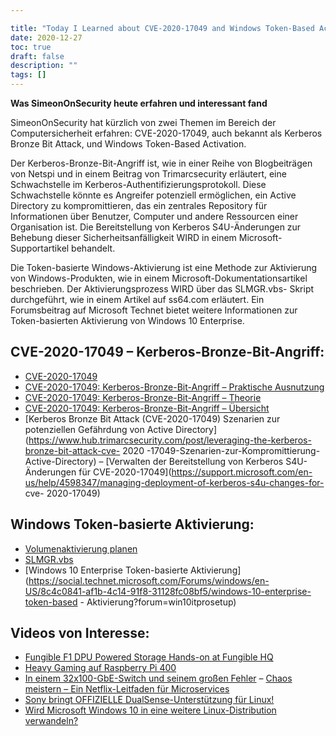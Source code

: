 ```yaml
---

title: "Today I Learned about CVE-2020-17049 and Windows Token-Based Activation"
date: 2020-12-27
toc: true
draft: false
description: ""
tags: []
---
```


 **Was SimeonOnSecurity heute erfahren und interessant fand**  SimeonOnSecurity hat kürzlich von zwei Themen im Bereich der Computersicherheit erfahren: CVE-2020-17049, auch bekannt als Kerberos Bronze Bit Attack, und Windows Token-Based Activation.  Der Kerberos-Bronze-Bit-Angriff ist, wie in einer Reihe von Blogbeiträgen von Netspi und in einem Beitrag von Trimarcsecurity erläutert, eine Schwachstelle im Kerberos-Authentifizierungsprotokoll. Diese Schwachstelle könnte es Angreifer potenziell ermöglichen, ein Active Directory zu kompromittieren, das ein zentrales Repository für Informationen über Benutzer, Computer und andere Ressourcen einer Organisation ist. Die Bereitstellung von Kerberos S4U-Änderungen zur Behebung dieser Sicherheitsanfälligkeit WIRD in einem Microsoft-Supportartikel behandelt.  Die Token-basierte Windows-Aktivierung ist eine Methode zur Aktivierung von Windows-Produkten, wie in einem Microsoft-Dokumentationsartikel beschrieben. Der Aktivierungsprozess WIRD über das SLMGR.vbs- Skript durchgeführt, wie in einem Artikel auf ss64.com erläutert. Ein Forumsbeitrag auf Microsoft Technet bietet weitere Informationen zur Token-basierten Aktivierung von Windows 10 Enterprise.  ## CVE-2020-17049 – Kerberos-Bronze-Bit-Angriff: - [CVE-2020-17049](https://cve.mitre.org/cgi-bin/cvename.cgi?name=CVE-2020-17049) - [CVE-2020-17049: Kerberos-Bronze-Bit-Angriff – Praktische Ausnutzung](https://blog.netspi.com/cve-2020-17049-kerberos-bronze-bit-attack/) - [CVE-2020-17049: Kerberos-Bronze-Bit-Angriff – Theorie](https://blog.netspi.com/cve-2020-17049-kerberos-bronze-bit-theory/) - [CVE-2020-17049: Kerberos-Bronze-Bit-Angriff – Übersicht](https://blog.netspi.com/cve-2020-17049-kerberos-bronze-bit-overview/) - [Kerberos Bronze Bit Attack (CVE-2020-17049) Szenarien zur potenziellen Gefährdung von Active Directory] (https://www.hub.trimarcsecurity.com/post/leveraging-the-kerberos-bronze-bit-attack-cve- 2020 -17049-Szenarien-zur-Kompromittierung-Active-Directory) – [Verwalten der Bereitstellung von Kerberos S4U-Änderungen für CVE-2020-17049](https://support.microsoft.com/en-us/help/4598347/managing-deployment-of-kerberos-s4u-changes-for- cve- 2020-17049)  ## Windows Token-basierte Aktivierung: - [Volumenaktivierung planen](https://docs.microsoft.com/en-us/windows/deployment/volume-activation/plan-for-volume-activation-client) - [SLMGR.vbs](https://ss64.com/nt/slmgr.html) - [Windows 10 Enterprise Token-basierte Aktivierung] (https://social.technet.microsoft.com/Forums/windows/en-US/8c4c0841-af1b-4c14-91f8-31128fc08bf5/windows-10-enterprise-token-based - Aktivierung?forum=win10itprosetup)  ## Videos von Interesse: - [Fungible F1 DPU Powered Storage Hands-on at Fungible HQ](https://www.youtube.com/watch?v=NjhTTMNGBBw&t) - [Heavy Gaming auf Raspberry Pi 400](https://www.youtube.com/watch?v=Ag53sdLXsFk) - [In einem 32x100-GbE-Switch und seinem großen Fehler](https://www.youtube.com/watch?v=fkc2pFFGCtE) – [Chaos meistern – Ein Netflix-Leitfaden für Microservices](https://www.youtube.com/watch?v=CZ3wIuvmHeM) - [Sony bringt OFFIZIELLE DualSense-Unterstützung für Linux!](https://www.youtube.com/watch?v=YSgbcJrnZzE) - [Wird Microsoft Windows 10 in eine weitere Linux-Distribution verwandeln?](https://www.youtube.com/watch?v=vdycbruoZ9s)